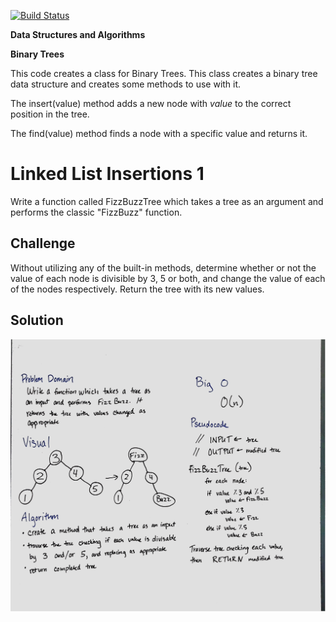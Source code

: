 [![Build Status](https://travis-ci.com/stariel/data-structures-and-algorithms.svg?branch=master)](https://travis-ci.com/stariel/data-structures-and-algorithms)

**Data Structures and Algorithms**

**Binary Trees**

This code creates a class for Binary Trees. This class creates a binary tree data structure and creates some methods to use with it.

The insert(value) method adds a new node with *value* to the correct position in the tree.

The find(value) method finds a node with a specific value and returns it.

# Linked List Insertions 1
Write a function called FizzBuzzTree which takes a tree as an argument and performs the classic "FizzBuzz" function.

## Challenge
Without utilizing any of the built-in methods, determine whether or not the value of each node is divisible by 3, 5 or both, and change the value of each of the nodes respectively. Return the tree with its new values.

## Solution
![Whiteboarding Image 16](../assets/fizzbuzztree.jpg)